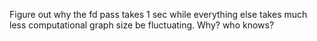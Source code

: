 Figure out why the fd pass takes 1 sec while everything else takes much less
computational graph size be fluctuating. Why? who knows?